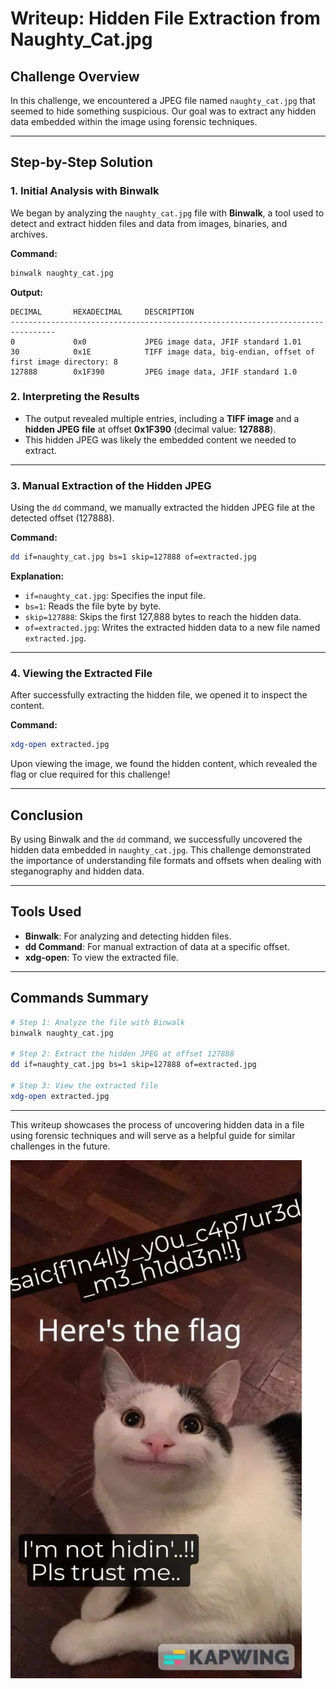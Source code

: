 # Writeup: Hidden File Extraction from Naughty_Cat.jpg

## Challenge Overview
In this challenge, we encountered a JPEG file named `naughty_cat.jpg` that seemed to hide something suspicious. Our goal was to extract any hidden data embedded within the image using forensic techniques.

---

## Step-by-Step Solution

### 1. **Initial Analysis with Binwalk**
We began by analyzing the `naughty_cat.jpg` file with **Binwalk**, a tool used to detect and extract hidden files and data from images, binaries, and archives.

**Command:**
```bash
binwalk naughty_cat.jpg
```

**Output:**
```
DECIMAL       HEXADECIMAL     DESCRIPTION
--------------------------------------------------------------------------------
0             0x0             JPEG image data, JFIF standard 1.01
30            0x1E            TIFF image data, big-endian, offset of first image directory: 8
127888        0x1F390         JPEG image data, JFIF standard 1.0
```

### 2. **Interpreting the Results**
- The output revealed multiple entries, including a **TIFF image** and a **hidden JPEG file** at offset **0x1F390** (decimal value: **127888**).
- This hidden JPEG was likely the embedded content we needed to extract.

---

### 3. **Manual Extraction of the Hidden JPEG**
Using the `dd` command, we manually extracted the hidden JPEG file at the detected offset (127888).

**Command:**
```bash
dd if=naughty_cat.jpg bs=1 skip=127888 of=extracted.jpg
```

**Explanation:**
- `if=naughty_cat.jpg`: Specifies the input file.
- `bs=1`: Reads the file byte by byte.
- `skip=127888`: Skips the first 127,888 bytes to reach the hidden data.
- `of=extracted.jpg`: Writes the extracted hidden data to a new file named `extracted.jpg`.

---

### 4. **Viewing the Extracted File**
After successfully extracting the hidden file, we opened it to inspect the content.

**Command:**
```bash
xdg-open extracted.jpg
```

Upon viewing the image, we found the hidden content, which revealed the flag or clue required for this challenge!

---

## Conclusion
By using Binwalk and the `dd` command, we successfully uncovered the hidden data embedded in `naughty_cat.jpg`. This challenge demonstrated the importance of understanding file formats and offsets when dealing with steganography and hidden data.

---

## Tools Used
- **Binwalk**: For analyzing and detecting hidden files.
- **dd Command**: For manual extraction of data at a specific offset.
- **xdg-open**: To view the extracted file.

---

## Commands Summary
```bash
# Step 1: Analyze the file with Binwalk
binwalk naughty_cat.jpg

# Step 2: Extract the hidden JPEG at offset 127888
dd if=naughty_cat.jpg bs=1 skip=127888 of=extracted.jpg

# Step 3: View the extracted file
xdg-open extracted.jpg
```

---

This writeup showcases the process of uncovering hidden data in a file using forensic techniques and will serve as a helpful guide for similar challenges in the future.

![Hash Identification Screenshot](images/naughty_cat_flag.webp)

